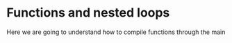 # Functions and nested loops

Here we are going to understand how to compile functions through the main
